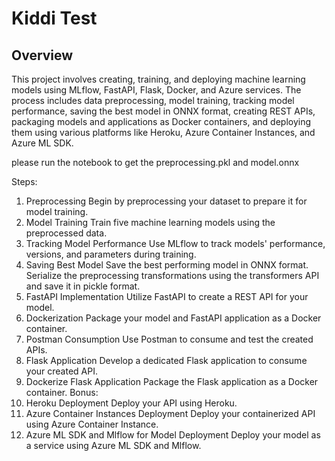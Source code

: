 # Kiddi Test
## Overview
This project involves creating, training, and deploying machine learning models using MLflow, FastAPI, Flask, Docker, and Azure services. The process includes data preprocessing, model training, tracking model performance, saving the best model in ONNX format, creating REST APIs, packaging models and applications as Docker containers, and deploying them using various platforms like Heroku, Azure Container Instances, and Azure ML SDK.

please run the notebook to get the preprocessing.pkl and model.onnx

Steps:
1. Preprocessing
Begin by preprocessing your dataset to prepare it for model training.
2. Model Training
Train five machine learning models using the preprocessed data.
3. Tracking Model Performance
Use MLflow to track models' performance, versions, and parameters during training.
4. Saving Best Model
Save the best performing model in ONNX format.
Serialize the preprocessing transformations using the transformers API and save it in pickle format.
5. FastAPI Implementation
Utilize FastAPI to create a REST API for your model.
6. Dockerization
Package your model and FastAPI application as a Docker container.
7. Postman Consumption
Use Postman to consume and test the created APIs.
8. Flask Application
Develop a dedicated Flask application to consume your created API.
9. Dockerize Flask Application
Package the Flask application as a Docker container.
Bonus:
1. Heroku Deployment
Deploy your API using Heroku.
2. Azure Container Instances Deployment
Deploy your containerized API using Azure Container Instance.
3. Azure ML SDK and Mlflow for Model Deployment
Deploy your model as a service using Azure ML SDK and Mlflow.
